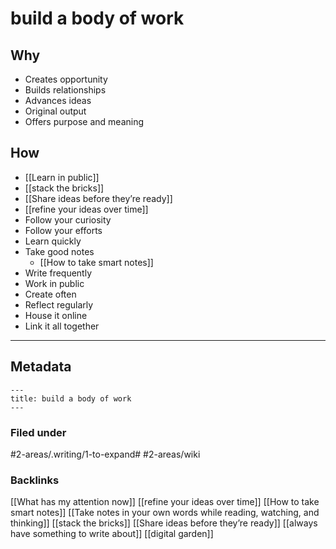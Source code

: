 # build a body of work
## Why
- Creates opportunity
- Builds relationships
- Advances ideas
- Original output
- Offers purpose and meaning

## How
- [[Learn in public]]
- [[stack the bricks]]
- [[Share ideas before they’re ready]]
- [[refine your ideas over time]]
- Follow your curiosity
- Follow your efforts
- Learn quickly
- Take good notes
	- [[How to take smart notes]]
- Write frequently
- Work in public
- Create often
- Reflect regularly
- House it online
- Link it all together
- - - -
## Metadata
```
---
title: build a body of work
---
```

### Filed under
 #2-areas/.writing/1-to-expand# #2-areas/wiki

### Backlinks
[[What has my attention now]]
[[refine your ideas over time]]
[[How to take smart notes]]
[[Take notes in your own words while reading, watching, and thinking]]
[[stack the bricks]]
[[Share ideas before they’re ready]]
[[always have something to write about]]
[[digital garden]]